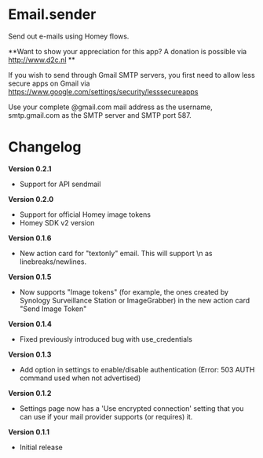 # Email.sender

Send out e-mails using Homey flows.

**Want to show your appreciation for this app? A donation is possible via http://www.d2c.nl **

If you wish to send through Gmail SMTP servers, you first need to allow less secure apps on Gmail via https://www.google.com/settings/security/lesssecureapps

Use your complete @gmail.com mail address as the username, smtp.gmail.com as the SMTP server and SMTP port 587.

# Changelog

**Version 0.2.1**
- Support for API sendmail 

**Version 0.2.0**
- Support for official Homey image tokens
- Homey SDK v2 version

**Version 0.1.6**
- New action card for "textonly" email. This will support \n as linebreaks/newlines.

**Version 0.1.5**
- Now supports "Image tokens" (for example, the ones created by Synology Surveillance Station or ImageGrabber) in the new action card "Send Image Token"

**Version 0.1.4**
- Fixed previously introduced bug with use_credentials

**Version 0.1.3**
- Add option in settings to enable/disable authentication (Error: 503 AUTH command used when not advertised)

**Version 0.1.2**
- Settings page now has a 'Use encrypted connection' setting that you can use if your mail provider supports (or requires) it.

**Version 0.1.1**
- Initial release
